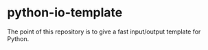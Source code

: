 # python-io-template

The point of this repository is to give a fast input/output template for Python.